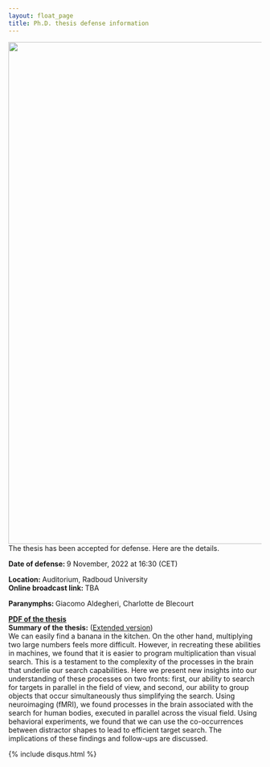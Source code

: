 ```yaml
---
layout: float_page
title: Ph.D. thesis defense information
---
```


<img class="p_post" src="{{site.url}}/assets/phd_invitation.jpg" height="1000" align="left">
<br>
The thesis has been accepted for defense. Here are the details.

<b> Date of defense: </b> 9 November, 2022 at 16:30 (CET)<br>

<b> Location: </b> Auditorium, Radboud University<br>
<b> Online broadcast link: </b> TBA<br>

<b> Paranymphs: </b> Giacomo Aldegheri, Charlotte de Blecourt

<b> [PDF of the thesis][pdf_t] </b><br>
<b>Summary of the thesis:</b> ([Extended version][summary])<br>
We can easily find a banana in the kitchen. On the other hand, multiplying two large numbers feels more difficult. However, in recreating these abilities in machines, we found that it is easier to program multiplication than visual search. This is a testament to the complexity of the processes in the brain that underlie our search capabilities. Here we present new insights into our understanding of these processes on two fronts: first, our ability to search for targets in parallel in the field of view, and second, our ability to group objects that occur simultaneously thus simplifying the search. Using neuroimaging (fMRI), we found processes in the brain associated with the search for human bodies, executed in parallel across the visual field. Using behavioral experiments, we found that we can use the co-occurrences between distractor shapes to lead to efficient target search. The implications of these findings and follow-ups are discussed.

[summary]: https://sushrutthorat.com/2022/08/03/thesis-summary/
[pdf_t]: https://doi.org/10.6084/m9.figshare.21214391.v1

{% include  disqus.html %}
